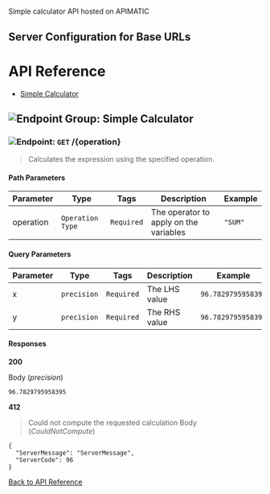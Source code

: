 # 

Simple calculator API hosted on APIMATIC



## Server Configuration for Base URLs







# <a name="api_reference"></a>API Reference

* [Simple Calculator](#simple_calculator)

## <a name="simple_calculator"></a>![Endpoint Group: ](https://apidocs.io/img/class.png "Simple Calculator") Simple Calculator


### <a name="calculate"></a>![Endpoint: ](https://apidocs.io/img/method.png "Calculate") `GET` /{operation}

> Calculates the expression using the specified operation.



#### Path Parameters
| Parameter | Type | Tags | Description | Example |
|-----------|------| ---- |-------------| ------- |
| operation | `Operation Type` |  ``` Required ```  | The operator to apply on the variables | `"SUM"` | 

#### Query Parameters
| Parameter | Type | Tags | Description | Example |
|-----------|------| ---- |-------------| ------- |
| x | `precision` |  ``` Required ```  | The LHS value | `96.7829795958395` | 
| y | `precision` |  ``` Required ```  | The RHS value | `96.7829795958395` | 

#### Responses
**200** 

Body (_precision_) 
```
96.7829795958395
```


**412** 

> Could not compute the requested calculation
Body (_CouldNotCompute_) 
```
{
  "ServerMessage": "ServerMessage",
  "ServerCode": 96
}
```


[Back to API Reference](#api_reference)


